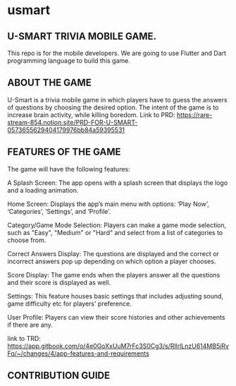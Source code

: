 # usmart

## U-SMART TRIVIA MOBILE GAME.

This repo is for the mobile developers. We are going to use Flutter and Dart programming language to build this game.

## ABOUT THE GAME

U-Smart is a trivia mobile game in which players have to guess the answers of questions by choosing the desired option.
The intent of the game is to increase brain activity, while killing boredom.
Link to PRD: https://rare-stream-854.notion.site/PRD-FOR-U-SMART-0573655629404179976bb84a59395531

## FEATURES OF THE GAME

The game will have the following features:

A Splash Screen: The app opens with a splash screen that displays the logo and a loading animation.

Home Screen: Displays the app’s main menu with options: ‘Play Now’, ‘Categories’, ‘Settings’, and ‘Profile’.

Category/Game Mode Selection: Players can make a game mode selection, such as "Easy", "Medium" or "Hard" and select from a list of categories to choose from.

Correct Answers Display: The questions are displayed and the correct or incorrect answers pop up depending on which option a player chooses.

Score Display: The game ends when the players answer all the questions and their score is displayed as well.

Settings: This feature houses basic settings that includes adjusting sound, game difficulty etc for players' preference.

User Profile: Players can view their score histories and other achievements if there are any.

link to TRD: https://app.gitbook.com/o/4e0GoXxUuM7rFc3S0Cg3/s/RllrlLnzU614MB5jRvFq/~/changes/4/app-features-and-requirements

## CONTRIBUTION GUIDE

